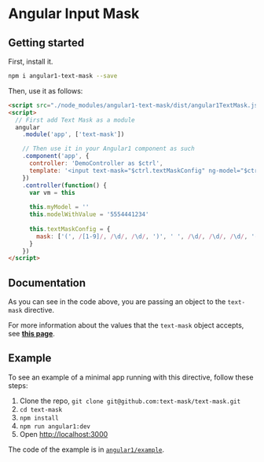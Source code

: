 # Angular Input Mask

## Getting started

First, install it.

```bash
npm i angular1-text-mask --save
```

Then, use it as follows:

```html
<script src="./node_modules/angular1-text-mask/dist/angular1TextMask.js"></script>
<script>
  // First add Text Mask as a module
  angular
    .module('app', ['text-mask'])

    // Then use it in your Angular1 component as such
    .component('app', {
      controller: 'DemoController as $ctrl',
      template: '<input text-mask="$ctrl.textMaskConfig" ng-model="$ctrl.myModel" type="text"/>'
    })
    .controller(function() {
      var vm = this
  
      this.myModel = ''
      this.modelWithValue = '5554441234'
  
      this.textMaskConfig = {
        mask: ['(', /[1-9]/, /\d/, /\d/, ')', ' ', /\d/, /\d/, /\d/, '-', /\d/, /\d/, /\d/, /\d/]
      }
    })
</script>
```

## Documentation

As you can see in the code above, you are passing an object to the `text-mask` directive.

For more information about the values that the `text-mask` object accepts, see 
**[this page](https://github.com/text-mask/text-mask/blob/master/componentDocumentation.md#readme)**.

## Example

To see an example of a minimal app running with this directive, follow these steps:

1. Clone the repo, `git clone git@github.com:text-mask/text-mask.git`
1. `cd text-mask`
1. `npm install`
1. `npm run angular1:dev`
1. Open [http://localhost:3000](http://localhost:3000)

The code of the example is in [`angular1/example`](https://github.com/text-mask/text-mask/tree/master/angular1/example).
